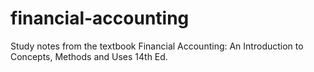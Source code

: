 # financial-accounting
Study notes from the textbook Financial Accounting: An Introduction to Concepts, Methods and Uses 14th Ed.
